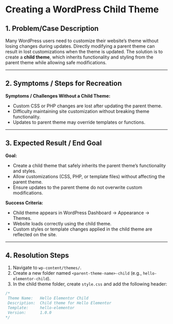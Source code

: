 # Creating a WordPress Child Theme

## 1. Problem/Case Description
Many WordPress users need to customize their website’s theme without losing changes during updates. Directly modifying a parent theme can result in lost customizations when the theme is updated. The solution is to create a **child theme**, which inherits functionality and styling from the parent theme while allowing safe modifications.

---

## 2. Symptoms / Steps for Recreation

**Symptoms / Challenges Without a Child Theme:**

- Custom CSS or PHP changes are lost after updating the parent theme.
- Difficulty maintaining site customization without breaking theme functionality.
- Updates to parent theme may override templates or functions.

---

## 3. Expected Result / End Goal

**Goal:**

- Create a child theme that safely inherits the parent theme’s functionality and styles.
- Allow customizations (CSS, PHP, or template files) without affecting the parent theme.
- Ensure updates to the parent theme do not overwrite custom modifications.

**Success Criteria:**

- Child theme appears in WordPress Dashboard → Appearance → Themes.
- Website loads correctly using the child theme.
- Custom styles or template changes applied in the child theme are reflected on the site.

---

## 4. Resolution Steps

1. Navigate to `wp-content/themes/`.
2. Create a new folder named `<parent-theme-name>-child` (e.g., `hello-elementor-child`).
3. In the child theme folder, create `style.css` and add the following header:

```css
/*
 Theme Name:   Hello Elementor Child
 Description:  Child theme for Hello Elementor
 Template:     hello-elementor
 Version:      1.0.0
*/

